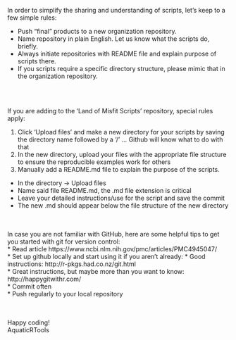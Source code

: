 In order to simplify the sharing and understanding of scripts, let’s keep to a few simple rules:
-	Push “final” products to a new organization repository.
-	Name repository in plain English. Let us know what the scripts do, briefly.
-	Always initiate repositories with README file and explain purpose of scripts there.
-	If you scripts require a specific directory structure, please mimic that in the organization repository.
<br>
<br>

If you are adding to the ‘Land of Misfit Scripts’ repository, special rules apply:<br>
1.	Click ‘Upload files’ and make a new directory for your scripts by saving the directory name followed by  a ‘/’ … Github will know what to do with that<br>
2.	In the new directory, upload your files with the appropriate file structure to ensure the reproducible examples work for others<br>
3.	Manually add a README.md file to explain the purpose of the scripts.<br>
   -	In the directory -> Upload files
   -	Name said file README.md, the .md file extension is critical
   -	Leave your detailed instructions/use for the script and save the commit
   -	The new .md should appear below the file structure of the new directory
 
<br>
<br>
In case you are not familiar with GitHub, here are some helpful tips to get you started with git for version control:<br>
*	Read article https://www.ncbi.nlm.nih.gov/pmc/articles/PMC4945047/ <br>
*	Set up github locally and start using it if you aren’t already:
     *	Good instructions: http://r-pkgs.had.co.nz/git.html<br>
     *	Great instructions, but maybe more than you want to know: http://happygitwithr.com/ <br>
*	Commit often<br>
*	Push regularly to your local repository<br>
<br>
<br>

Happy coding!
<br>
AquaticRTools
